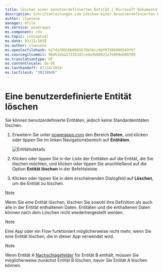 ```yaml
---
title: Löschen einer benutzerdefinierten Entität | Microsoft-Dokumentation
description: Schrittanleitungen zum Löschen einer benutzerdefinierten Entität und sämtlicher Daten in PowerApps
author: clwesene
manager: kfile
ms.service: powerapps
ms.component: cds
ms.topic: conceptual
ms.date: 03/21/2018
ms.author: clwesene
ms.openlocfilehash: b17da30916b06b5b76b16cc6bf9758b988549f6f
ms.sourcegitcommit: 0b051bba173353d7ceda3b60921e7e009eb00709
ms.translationtype: HT
ms.contentlocale: de-DE
ms.lasthandoff: 07/24/2018
ms.locfileid: "39218646"
---
```

# <a name="delete-a-custom-entity"></a>Eine benutzerdefinierte Entität löschen
Sie können benutzerdefinierte Entitäten, jedoch keine Standardentitäten löschen.

1. Erweitern Sie unter [powerapps.com](https://web.powerapps.com?utm_source=padocs&utm_medium=linkinadoc&utm_campaign=referralsfromdoc) den Bereich **Daten**, und klicken oder tippen Sie im linken Navigationsbereich auf **Entitäten**.

    ![Entitätsdetails](./media/data-platform-cds-create-entity/entitylist.png "Entitätsliste")

2. Klicken oder tippen Sie in der Liste der Entitäten auf die Entität, die Sie löschen möchten, und klicken oder tippen Sie anschließend auf die Option **Entität löschen** in der Befehlsleiste.

3. Klicken oder tippen Sie in dem erscheinenden Dialogfeld auf **Löschen**, um die Entität zu löschen.

>[!NOTE]
>Wenn Sie eine Entität löschen, löschen Sie sowohl ihre Definition als auch alle in der Entität enthaltenen Daten. Entitäten und die enthaltenen Daten können nach dem Löschen nicht wiederhergestellt werden.

>[!NOTE]
>Eine App oder ein Flow funktioniert möglicherweise nicht mehr, wenn Sie eine Entität löschen, die in dieser App verwendet wird.

>[!NOTE]
>Wenn Entität A [Nachschlagefelder](data-platform-entity-lookup.md) für Entität B enthält, müssen Sie möglicherweise zunächst Entität B löschen, bevor Sie Entität A löschen können.

